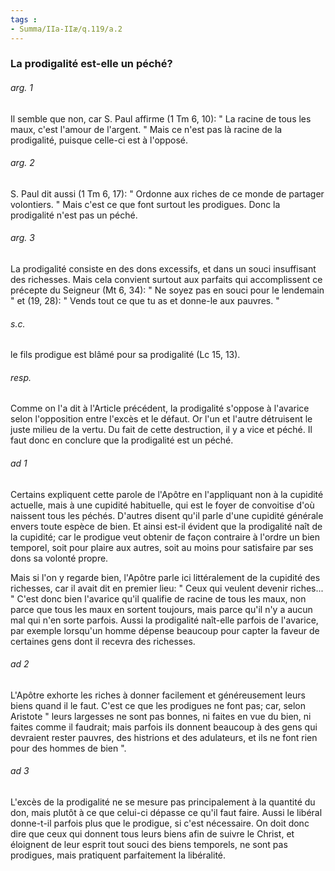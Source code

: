 ```yaml
---
tags : 
- Summa/IIa-IIæ/q.119/a.2
---
```


### La prodigalité est-elle un péché?

###### arg. 1
Il semble que non, car S. Paul affirme (1 Tm 6, 10): " La racine de tous les maux, c'est l'amour de l'argent. " Mais ce n'est pas là racine de la prodigalité, puisque celle-ci est à l'opposé. 

###### arg. 2
S. Paul dit aussi (1 Tm 6, 17): " Ordonne aux riches de ce monde de partager volontiers. " Mais c'est ce que font surtout les prodigues. Donc la prodigalité n'est pas un péché. 

###### arg. 3
La prodigalité consiste en des dons excessifs, et dans un souci insuffisant des richesses. Mais cela convient surtout aux parfaits qui accomplissent ce précepte du Seigneur (Mt 6, 34): " Ne soyez pas en souci pour le lendemain " et (19, 28): " Vends tout ce que tu as et donne-le aux pauvres. " 

###### s.c.
le fils prodigue est blâmé pour sa prodigalité (Lc 15, 13). 

###### resp.
Comme on l'a dit à l'Article précédent, la prodigalité s'oppose à l'avarice selon l'opposition entre l'excès et le défaut. Or l'un et l'autre détruisent le juste milieu de la vertu. Du fait de cette destruction, il y a vice et péché. Il faut donc en conclure que la prodigalité est un péché. 

###### ad 1
Certains expliquent cette parole de l'Apôtre en l'appliquant non à la cupidité actuelle, mais à une cupidité habituelle, qui est le foyer de convoitise d'où naissent tous les péchés. D'autres disent qu'il parle d'une cupidité générale envers toute espèce de bien. Et ainsi est-il évident que la prodigalité naît de la cupidité; car le prodigue veut obtenir de façon contraire à l'ordre un bien temporel, soit pour plaire aux autres, soit au moins pour satisfaire par ses dons sa volonté propre. 

Mais si l'on y regarde bien, l'Apôtre parle ici littéralement de la cupidité des richesses, car il avait dit en premier lieu: " Ceux qui veulent devenir riches... " C'est donc bien l'avarice qu'il qualifie de racine de tous les maux, non parce que tous les maux en sortent toujours, mais parce qu'il n'y a aucun mal qui n'en sorte parfois. Aussi la prodigalité naît-elle parfois de l'avarice, par exemple lorsqu'un homme dépense beaucoup pour capter la faveur de certaines gens dont il recevra des richesses. 

###### ad 2
L'Apôtre exhorte les riches à donner facilement et généreusement leurs biens quand il le faut. C'est ce que les prodigues ne font pas; car, selon Aristote " leurs largesses ne sont pas bonnes, ni faites en vue du bien, ni faites comme il faudrait; mais parfois ils donnent beaucoup à des gens qui devraient rester pauvres, des histrions et des adulateurs, et ils ne font rien pour des hommes de bien ". 

###### ad 3
L'excès de la prodigalité ne se mesure pas principalement à la quantité du don, mais plutôt à ce que celui-ci dépasse ce qu'il faut faire. Aussi le libéral donne-t-il parfois plus que le prodigue, si c'est nécessaire. On doit donc dire que ceux qui donnent tous leurs biens afin de suivre le Christ, et éloignent de leur esprit tout souci des biens temporels, ne sont pas prodigues, mais pratiquent parfaitement la libéralité. 

